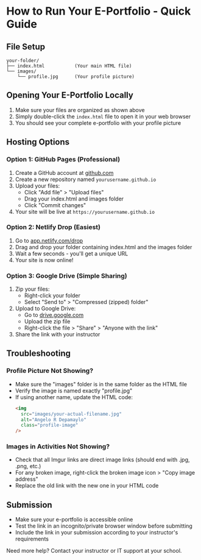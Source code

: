 ﻿# How to Run Your E-Portfolio - Quick Guide

## File Setup

```
your-folder/
├── index.html           (Your main HTML file)
└── images/
    └── profile.jpg      (Your profile picture)
```

## Opening Your E-Portfolio Locally

1. Make sure your files are organized as shown above
2. Simply double-click the `index.html` file to open it in your web browser
3. You should see your complete e-portfolio with your profile picture

## Hosting Options

### Option 1: GitHub Pages (Professional)

1. Create a GitHub account at [github.com](https://github.com)
2. Create a new repository named `yourusername.github.io`
3. Upload your files:
   - Click "Add file" > "Upload files"
   - Drag your index.html and images folder
   - Click "Commit changes"
4. Your site will be live at `https://yourusername.github.io`

### Option 2: Netlify Drop (Easiest)

1. Go to [app.netlify.com/drop](https://app.netlify.com/drop)
2. Drag and drop your folder containing index.html and the images folder
3. Wait a few seconds - you'll get a unique URL
4. Your site is now online!

### Option 3: Google Drive (Simple Sharing)

1. Zip your files:
   - Right-click your folder
   - Select "Send to" > "Compressed (zipped) folder"
2. Upload to Google Drive:
   - Go to [drive.google.com](https://drive.google.com)
   - Upload the zip file
   - Right-click the file > "Share" > "Anyone with the link"
3. Share the link with your instructor

## Troubleshooting

### Profile Picture Not Showing?

- Make sure the "images" folder is in the same folder as the HTML file
- Verify the image is named exactly "profile.jpg"
- If using another name, update the HTML code:
  ```html
  <img
    src="images/your-actual-filename.jpg"
    alt="Angelo R Depamaylo"
    class="profile-image"
  />
  ```

### Images in Activities Not Showing?

- Check that all Imgur links are direct image links (should end with .jpg, .png, etc.)
- For any broken image, right-click the broken image icon > "Copy image address"
- Replace the old link with the new one in your HTML code

## Submission

- Make sure your e-portfolio is accessible online
- Test the link in an incognito/private browser window before submitting
- Include the link in your submission according to your instructor's requirements

Need more help? Contact your instructor or IT support at your school.
